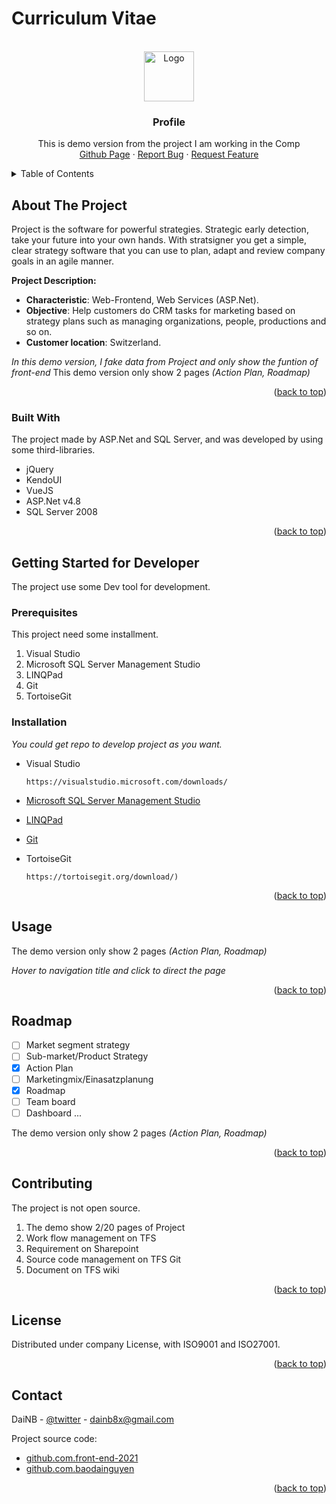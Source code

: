 <a id="readme-top"></a>
# Curriculum Vitae
<br />
<div align="center">
  <a href="https://github.com/othneildrew/Best-README-Template">
    <img src="https://github.com/othneildrew/Best-README-Template/raw/master/images/logo.png" alt="Logo" width="80" height="80">
  </a>
  <h3 align="center">Profile</h3>
  <p align="center">
    This is demo version from the project I am working in the Comp
    <br />
    <a href="https://front-end-2021.github.io/cv/">Github Page</a>
    ·
    <a href="mailto:dainb8x@gmail.com">Report Bug</a>
    ·
    <a href="mailto:dainb8x@gmail.com">Request Feature</a>
  </p>
</div>
<details>
  <summary>Table of Contents</summary>
  <ol>
    <li>
      <a href="#about-the-project">About The Project</a>
      <ul>
        <li><a href="#built-with">Built With</a></li>
      </ul>
    </li>
    <li>
      <a href="#getting-started">Getting Started</a>
      <ul>
        <li><a href="#prerequisites">Prerequisites</a></li>
        <li><a href="#installation">Installation</a></li>
      </ul>
    </li>
    <li><a href="#usage">Usage</a></li>
    <li><a href="#roadmap">Roadmap</a></li>
    <li><a href="#contributing">Contributing</a></li>
    <li><a href="#license">License</a></li>
    <li><a href="#contact">Contact</a></li>
  </ol>
</details>


## About The Project

Project is the software for powerful strategies. Strategic early detection, take your future into your own hands. With stratsigner you get a simple, clear strategy software that you can use to plan, adapt and review company goals in an agile manner.

**Project Description:**
* **Characteristic**: Web-Frontend, Web Services (ASP.Net).
* **Objective**: Help customers do CRM tasks for marketing based on strategy plans such as managing organizations, people, productions and so on.
* **Customer location**: Switzerland.
 
 *In this demo version, I fake data from Project and only show the funtion of front-end*
 This demo version only show 2 pages _(Action Plan, Roadmap)_

<p align="right">(<a href="#readme-top">back to top</a>)</p>



### Built With

The project made by ASP.Net and SQL Server, and was developed by using some third-libraries.

* jQuery
* KendoUI
* VueJS
* ASP.Net v4.8
* SQL Server 2008

<p align="right">(<a href="#readme-top">back to top</a>)</p>

## Getting Started for Developer

The project use some Dev tool for development.

### Prerequisites

This project need some installment.
1. Visual Studio
2. Microsoft SQL Server Management Studio
3. LINQPad
4. Git
5. TortoiseGit


### Installation

_You could get repo to develop project as you want._

- Visual Studio
   ```link
   https://visualstudio.microsoft.com/downloads/
   ```

- [Microsoft SQL Server Management Studio](https://learn.microsoft.com/en-us/sql/ssms/download-sql-server-management-studio-ssms?view=sql-server-ver16)
- [LINQPad](https://www.linqpad.net/Download.aspx)
- [Git](https://git-scm.com/downloads)
- TortoiseGit
    ```link
    https://tortoisegit.org/download/) 
    ```


<p align="right">(<a href="#readme-top">back to top</a>)</p>


## Usage

The demo version only show 2 pages _(Action Plan, Roadmap)_

_Hover to navigation title and click to direct the page_

<p align="right">(<a href="#readme-top">back to top</a>)</p>



## Roadmap

- [ ] Market segment strategy
- [ ] Sub-market/Product Strategy
- [x] Action Plan
- [ ] Marketingmix/Einasatzplanung
- [x] Roadmap
- [ ] Team board
- [ ] Dashboard
...

The demo version only show 2 pages _(Action Plan, Roadmap)_

<p align="right">(<a href="#readme-top">back to top</a>)</p>



## Contributing

The project is not open source.

1. The demo show 2/20 pages of Project
2. Work flow management on TFS
3. Requirement on Sharepoint
4. Source code management on TFS Git
5. Document on TFS wiki

<p align="right">(<a href="#readme-top">back to top</a>)</p>



## License

Distributed under company License, with ISO9001 and ISO27001.

<p align="right">(<a href="#readme-top">back to top</a>)</p>



## Contact

DaiNB - [@twitter](https://twitter.com/dainb_) - dainb8x@gmail.com

Project source code: 
- [github.com.front-end-2021](https://github.com/front-end-2021)
- [github.com.baodainguyen](https://github.com/baodainguyen)

<p align="right">(<a href="#readme-top">back to top</a>)</p>


